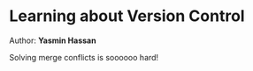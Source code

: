 # **Learning about Version Control**

Author: **Yasmin Hassan**

Solving merge conflicts is soooooo hard!
